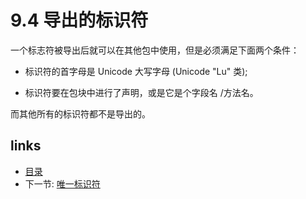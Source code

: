 # 9.4 导出的标识符

一个标志符被导出后就可以在其他包中使用，但是必须满足下面两个条件：

- 标识符的首字母是 Unicode 大写字母 (Unicode "Lu" 类); 

- 标识符要在包块中进行了声明，或是它是个字段名 /方法名。

而其他所有的标识符都不是导出的。

## links
  * [目录](<preface.md>)
  * 下一节: [唯一标识符](<09.5.md>)